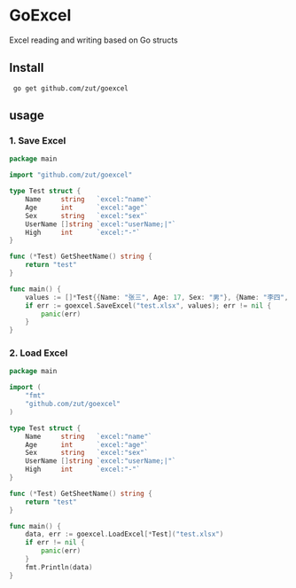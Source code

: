 # GoExcel

Excel reading and writing based on Go structs

## Install

     go get github.com/zut/goexcel

## usage

### 1. Save Excel

```go
package main

import "github.com/zut/goexcel"

type Test struct {
	Name     string   `excel:"name"`
	Age      int      `excel:"age"`
	Sex      string   `excel:"sex"`
	UserName []string `excel:"userName;|"`
	High     int      `excel:"-"`
}

func (*Test) GetSheetName() string {
	return "test"
}

func main() {
	values := []*Test{{Name: "张三", Age: 17, Sex: "男"}, {Name: "李四", Age: 18, Sex: "女"}}
	if err := goexcel.SaveExcel("test.xlsx", values); err != nil {
		panic(err)
	}
}
```

### 2. Load Excel

```go
package main

import (
	"fmt"
	"github.com/zut/goexcel"
)

type Test struct {
	Name     string   `excel:"name"`
	Age      int      `excel:"age"`
	Sex      string   `excel:"sex"`
	UserName []string `excel:"userName;|"`
	High     int      `excel:"-"`
}

func (*Test) GetSheetName() string {
	return "test"
}

func main() {
	data, err := goexcel.LoadExcel[*Test]("test.xlsx")
	if err != nil {
		panic(err)
	}
	fmt.Println(data)
}

```
